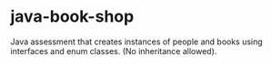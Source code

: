 # java-book-shop
Java assessment that creates instances of people and books using interfaces and enum classes. (No inheritance allowed).
